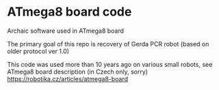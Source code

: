 # ATmega8 board code
Archaic software used in ATmega8 board

The primary goal of this repo is recovery of Gerda PCR robot
(based on older protocol ver 1.0)

This code was used more than 10 years ago on various small robots, see ATmega8
board description (in Czech only, sorry)
https://robotika.cz/articles/atmega8-board
